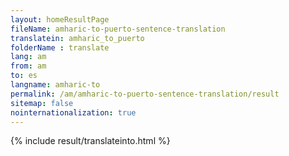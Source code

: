 ```yaml
---
layout: homeResultPage
fileName: amharic-to-puerto-sentence-translation
translatein: amharic_to_puerto
folderName : translate
lang: am
from: am
to: es
langname: amharic-to
permalink: /am/amharic-to-puerto-sentence-translation/result
sitemap: false
nointernationalization: true
---
```

{% include result/translateinto.html %}

<script src="/js/result/translation.js" data-foldername="{{page.folderName}}" data-lang="{{page.lang}}"></script>
